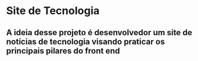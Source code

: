 # Site de Tecnologia 

## A ideia desse projeto é desenvolvedor um site de noticias de tecnologia visando praticar os principais pilares do front end
